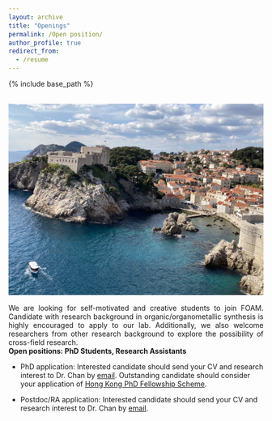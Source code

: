 ```yaml
---
layout: archive
title: "Openings"
permalink: /Open position/
author_profile: true
redirect_from:
  - /resume
---
```


{% include base_path %}

<br/> <img src='/images/IMG_0133.JPG'>

<div style="text-align: justify">
We are looking for self-motivated and creative students to join FOAM. Candidate with research background in organic/organometallic synthesis is highly encouraged to apply to our lab. Additionally, we also welcome researchers from other research background to explore the possibility of cross-field research.
</div>
<b>Open positions:  PhD Students, Research Assistants</b>


* PhD application: Interested candidate should send your CV and research interest to Dr. Chan by [email](mailto:chinychan2@cityu.edu.hk). Outstanding candidate should consider your application of [Hong Kong PhD Fellowship Scheme](https://www.cityu.edu.hk/pg/hong-kong-phd-fellowship-scheme).

* Postdoc/RA application: Interested candidate should send your CV and research interest to Dr. Chan by [email](mailto:chinychan2@cityu.edu.hk). 


